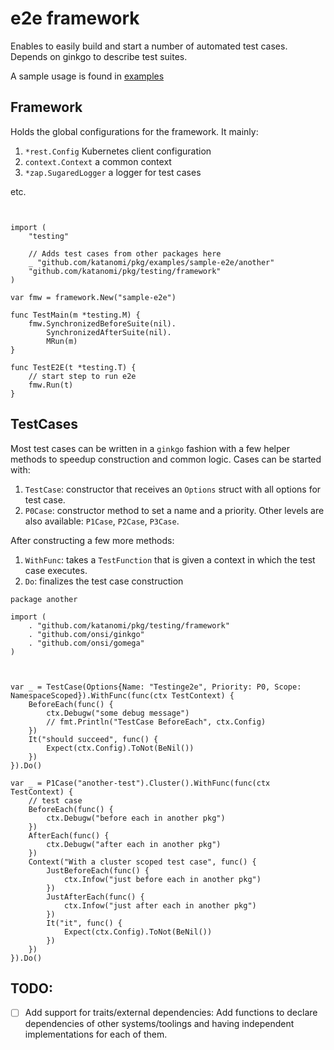 # e2e framework

Enables to easily build and start a number of automated test cases. Depends on ginkgo to describe test suites.

A sample usage is found in [examples](../../examples/sample-e2e)

## Framework

Holds the global configurations for the framework. It mainly:

 1. `*rest.Config` Kubernetes client configuration
 1. `context.Context` a common context
 1. `*zap.SugaredLogger` a logger for test cases

 etc.


```golang


import (
	"testing"

    // Adds test cases from other packages here
	_ "github.com/katanomi/pkg/examples/sample-e2e/another"
	"github.com/katanomi/pkg/testing/framework"
)

var fmw = framework.New("sample-e2e")

func TestMain(m *testing.M) {
	fmw.SynchronizedBeforeSuite(nil).
		SynchronizedAfterSuite(nil).
		MRun(m)
}

func TestE2E(t *testing.T) {
	// start step to run e2e
	fmw.Run(t)
}

```

## TestCases

Most test cases can be written in a `ginkgo` fashion with a few helper methods to speedup construction and common logic. Cases can be started with:


   1. `TestCase`: constructor that receives an `Options` struct with all options for test case.
   1. `P0Case`: constructor method to set a name and a priority. Other levels are also available: `P1Case`, `P2Case`, `P3Case`.

After constructing a few more methods:

   1. `WithFunc`: takes a `TestFunction` that is given a context in which the test case executes.
   1. `Do`: finalizes the test case construction




```golang
package another

import (
	. "github.com/katanomi/pkg/testing/framework"
	. "github.com/onsi/ginkgo"
	. "github.com/onsi/gomega"
)



var _ = TestCase(Options{Name: "Testinge2e", Priority: P0, Scope: NamespaceScoped}).WithFunc(func(ctx TestContext) {
	BeforeEach(func() {
		ctx.Debugw("some debug message")
		// fmt.Println("TestCase BeforeEach", ctx.Config)
	})
	It("should succeed", func() {
		Expect(ctx.Config).ToNot(BeNil())
	})
}).Do()

var _ = P1Case("another-test").Cluster().WithFunc(func(ctx TestContext) {
	// test case
	BeforeEach(func() {
		ctx.Debugw("before each in another pkg")
	})
	AfterEach(func() {
		ctx.Debugw("after each in another pkg")
	})
	Context("With a cluster scoped test case", func() {
		JustBeforeEach(func() {
			ctx.Infow("just before each in another pkg")
		})
		JustAfterEach(func() {
			ctx.Infow("just after each in another pkg")
		})
		It("it", func() {
			Expect(ctx.Config).ToNot(BeNil())
		})
	})
}).Do()

```


## TODO:

 - [ ]  Add support for traits/external dependencies: Add functions to declare dependencies of other systems/toolings and having independent implementations for each of them.

